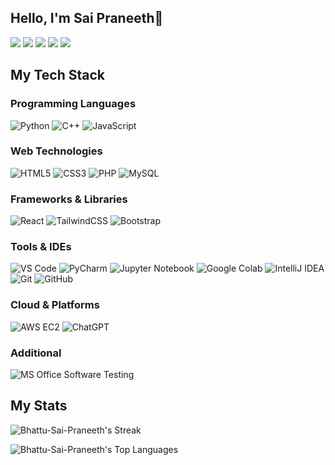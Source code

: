 ## Hello, I'm Sai Praneeth👋


[![](https://img.shields.io/badge/-@saipraneeth-%231DA1F2?style=flat-square&logo=twitter&logoColor=ffffff)](https://x.com/SAIPRANEETH252)
[![](https://img.shields.io/badge/-@bhattusaipraneeth-%23181717?style=flat-square&logo=github&logoColor=ffffff)](https://github.com/Bhattu-Sai-Praneeth)
[![](https://img.shields.io/badge/-Sai%20Praneeth%20Bhattu-%230077B5?style=flat-square&logo=linkedin&logoColor=ffffff)](https://www.linkedin.com/in/saipraneethbhattu/)
[![](https://img.shields.io/badge/-sai_pranee_th_b-%23E4405F?style=flat-square&logo=instagram&logoColor=ffffff)](https://www.instagram.com/sai_pranee_th_b/)
[![](https://img.shields.io/badge/-Portfolio.sai-%230ab9e6?style=flat-square&logo=google-chrome&logoColor=ffffff)](https://bhattu-sai-praneeth.github.io/Portfolio/)


## My Tech Stack

### Programming Languages
![Python](https://img.shields.io/badge/-Python-3776AB?style=flat-square&logo=python&logoColor=ffffff)
![C++](https://img.shields.io/badge/-C++-00599C?style=flat-square&logo=cplusplus&logoColor=ffffff)
![JavaScript](https://img.shields.io/badge/-JavaScript-%23F7DF1C?style=flat-square&logo=javascript&logoColor=000000&labelColor=%23F7DF1C&color=%23FFCE5A)

### Web Technologies
![HTML5](https://img.shields.io/badge/-HTML5-%23E44D27?style=flat-square&logo=html5&logoColor=ffffff)
![CSS3](https://img.shields.io/badge/-CSS3-%231572B6?style=flat-square&logo=css3)
![PHP](https://img.shields.io/badge/-PHP-777BB4?style=flat-square&logo=php&logoColor=ffffff)
![MySQL](https://img.shields.io/badge/-MySQL-4479A1?style=flat-square&logo=mysql&logoColor=ffffff)

### Frameworks & Libraries
![React](https://img.shields.io/badge/-React-%23282C34?style=flat-square&logo=react)
![TailwindCSS](https://img.shields.io/badge/-TailwindCSS-%231a202c?style=flat-square&logo=tailwind-css)
![Bootstrap](https://img.shields.io/badge/-Bootstrap-7952B3?style=flat-square&logo=bootstrap&logoColor=ffffff)

### Tools & IDEs
![VS Code](https://img.shields.io/badge/-VSCode-%23007ACC?style=flat-square&logo=visual-studio-code)
![PyCharm](https://img.shields.io/badge/-PyCharm-000000?style=flat-square&logo=pycharm)
![Jupyter Notebook](https://img.shields.io/badge/-Jupyter-%23F37626?style=flat-square&logo=jupyter&logoColor=ffffff)
![Google Colab](https://img.shields.io/badge/-Google%20Colab-F9AB00?style=flat-square&logo=googlecolab&logoColor=000000)
![IntelliJ IDEA](https://img.shields.io/badge/-IntelliJIDEA-000000?style=flat-square&logo=intellijidea)
![Git](https://img.shields.io/badge/-Git-%23F05032?style=flat-square&logo=git&logoColor=ffffff)
![GitHub](https://img.shields.io/badge/-GitHub-181717?style=flat-square&logo=github&logoColor=ffffff)

### Cloud & Platforms
![AWS EC2](https://img.shields.io/badge/-AWS%20EC2-FF9900?style=flat-square&logo=amazon-aws&logoColor=000000)
![ChatGPT](https://img.shields.io/badge/-ChatGPT-412991?style=flat-square&logo=openai&logoColor=ffffff)

### Additional
![MS Office](https://img.shields.io/badge/-MS%20Office-D83B01?style=flat-square&logo=microsoft-office&logoColor=ffffff)
 Software Testing


## My Stats

![Bhattu-Sai-Praneeth's Streak](https://github-readme-streak-stats.herokuapp.com/?user=Bhattu-Sai-Praneeth&theme=highcontrast&hide_border=true)

![Bhattu-Sai-Praneeth's Top Languages](https://github-readme-stats.vercel.app/api/top-langs/?username=Bhattu-Sai-Praneeth&theme=highcontrast&show_icons=true&hide_border=true&layout=compact)
